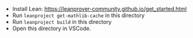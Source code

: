 * Install Lean: https://leanprover-community.github.io/get_started.html
* Run `leanproject get-mathlib-cache` in this directory
* Run `leanproject build` in this directory
* Open this directory in VSCode.
